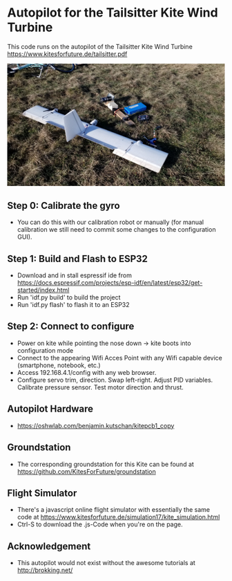 # Autopilot for the Tailsitter Kite Wind Turbine

This code runs on the autopilot of the Tailsitter Kite Wind Turbine https://www.kitesforfuture.de/tailsitter.pdf

![alt text](https://github.com/KitesForFuture/powerplant/blob/main/kite/kite.jpg?raw=true)

## Step 0: Calibrate the gyro
* You can do this with our calibration robot or manually (for manual calibration we still need to commit some changes to the configuration GUI).

## Step 1: Build and Flash to ESP32
* Download and in stall espressif ide from https://docs.espressif.com/projects/esp-idf/en/latest/esp32/get-started/index.html
* Run 'idf.py build' to build the project
* Run 'idf.py flash' to flash it to an ESP32

## Step 2: Connect to configure
* Power on kite while pointing the nose down -> kite boots into configuration mode
* Connect to the appearing Wifi Acces Point with any Wifi capable device (smartphone, notebook, etc.)
* Access 192.168.4.1/config with any web browser.
* Configure servo trim, direction. Swap left-right. Adjust PID variables. Calibrate pressure sensor. Test motor direction and thrust.

## Autopilot Hardware
* https://oshwlab.com/benjamin.kutschan/kitepcb1_copy

## Groundstation
* The corresponding groundstation for this Kite can be found at https://github.com/KitesForFuture/groundstation

## Flight Simulator
* There's a javascript online flight simulator with essentially the same code at https://www.kitesforfuture.de/simulation17/kite_simulation.html
* Ctrl-S to download the .js-Code when you're on the page.

## Acknowledgement
* This autopilot would not exist without the awesome tutorials at http://brokking.net/

